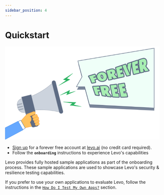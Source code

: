 ```yaml
---
sidebar_position: 4
---
```


# Quickstart

![](./assets/forever-free.svg)
* [Sign up][levo.ai] for a forever free account at [levo.ai][levo.ai] (no credit card required).
* Follow the **`onboarding`** instructions to experience Levo's capabilities

Levo provides fully hosted sample applications as part of the onboarding process. These sample applications are used to showcase Levo's security & resilience testing capabilities.

If you prefer to use your own applications to evaluate Levo, follow the instructions in the [`How Do I Test My Own Apps?`][test-your-own-app] section.


[levo.ai]: https://levo.ai/levo-signup/
[test-your-own-app]: ./test-your-app/testing-your-own-apps.md
